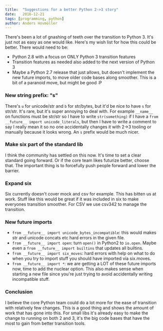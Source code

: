 ```yaml
---
title:	"Suggestions for a better Python 2->3 story"
date:	2016-12-21
tags: [programming, python]
author: Anders Hovmöller
---
```


  There's been a lot of gnashing of teeth over the transition to Python 3. It's just not as easy as one would like. Here's my wish list for how this could be better. There would need to be:

* Python 2.8 with a focus on ONLY Python 3 transition features
* Transition features as needed also added to the next version of Python 3
* Maybe a Python 2.7 release that just allows, but doesn't implement the new future imports, to move older code bases along smoother. This is a bit of a paranoid move, but might be good :P

### New string prefix: "s"

There's `u` for unicode/str and `b` for str/bytes, but it'd be nice to have `s` for str/str. It's rare, but it's super annoying to deal with. For example `__name__` on functions must be str/str so I have to write `str(something)` if I have a `from __future__ import unicode_literals`, but then I have to write a comment to say I really mean it so no one accidentally changes it with 2->3 tooling or manually because it looks wrong. An `s` prefix would be much nicer.

### Make six part of the standard lib

I think the community has settled on this now. It's time to set a clear standard going forward. Or if the core team likes futurize better, choose that. The important thing is to forcefully push people forward and lower the barrier.

### Expand six

Six currently doesn't cover mock and csv for example. This has bitten us at work. Stuff like this would be great if it was included in six to make everyones transition smoother. For CSV we use csv342 to manage the transition.

### New __future__ imports

* `from __future__ import unicode_bytes_incompatible`: this would makes str and unicode concats etc hard errors in the given file.
* `from __future__ import open`: turn `open()` in Python2 to `io.open`. Maybe even a `from __future__ import builtins` that updates all builtins.
* `from __future__ import six_moves`: hard errors with help on what to do when you try to import stuff you should have imported via six.moves.
* `from __future__ import *`: we are getting a LOT of these future imports now, time to add the nuclear option. This also makes sense when starting a new file since you're just trying to avoid accidentally writing incompatible stuff.

### Conclusion

I believe the core Python team could do a lot more for the ease of transition with relatively few changes. This is a good thing and shows the amount of work that has gone into this. For small libs it's already easy to make the change to running on both 2 and 3, it's the big code bases that have the most to gain from better transition tools.
